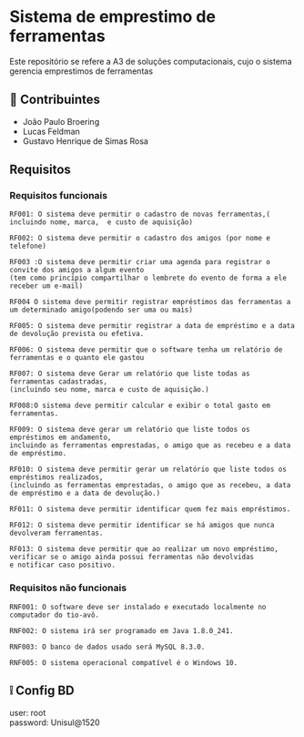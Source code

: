 # Sistema de emprestimo de ferramentas
Este repositório se refere a A3 de soluções computacionais, cujo o sistema gerencia emprestimos de ferramentas

## :construction_worker: Contribuintes
- João Paulo Broering
- Lucas Feldman
- Gustavo Henrique de Simas Rosa

## Requisitos
### Requisitos funcionais
```
RF001: O sistema deve permitir o cadastro de novas ferramentas,( incluindo nome, marca,  e custo de aquisição)

RF002: O sistema deve permitir o cadastro dos amigos (por nome e
telefone)

RF003 :O sistema deve permitir criar uma agenda para registrar o convite dos amigos a algum evento
(tem como princípio compartilhar o lembrete do evento de forma a ele receber um e-mail)

RF004 O sistema deve permitir registrar empréstimos das ferramentas a um determinado amigo(podendo ser uma ou mais) 

RF005: O sistema deve permitir registrar a data de empréstimo e a data de devolução prevista ou efetiva.

RF006: O sistema deve permitir que o software tenha um relatório de ferramentas e o quanto ele gastou

RF007: O sistema deve Gerar um relatório que liste todas as ferramentas cadastradas,
(incluindo seu nome, marca e custo de aquisição.)

RF008:O sistema deve permitir calcular e exibir o total gasto em ferramentas.

RF009: O sistema deve gerar um relatório que liste todos os empréstimos em andamento,
incluindo as ferramentas emprestadas, o amigo que as recebeu e a data de empréstimo.

RF010: O sistema deve permitir gerar um relatório que liste todos os empréstimos realizados,
(incluindo as ferramentas emprestadas, o amigo que as recebeu, a data de empréstimo e a data de devolução.)

RF011: O sistema deve permitir identificar quem fez mais empréstimos.

RF012: O sistema deve permitir identificar se há amigos que nunca devolveram ferramentas.

RF013: O sistema deve permitir que ao realizar um novo empréstimo, verificar se o amigo ainda possui ferramentas não devolvidas
e notificar caso positivo.
```
### Requisitos não funcionais
```
RNF001: O software deve ser instalado e executado localmente no computador do tio-avô.

RNF002: O sistema irá ser programado em Java 1.8.0_241.

RNF003: O banco de dados usado será MySQL 8.3.0.

RNF005: O sistema operacional compatível é o Windows 10.
```
## :grey_exclamation: Config BD
user: root <br>
password: Unisul@1520
